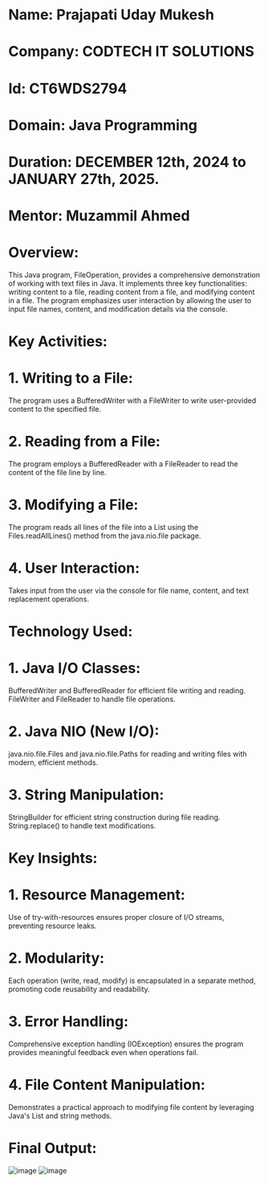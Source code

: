 # Name: Prajapati Uday Mukesh
# Company: CODTECH IT SOLUTIONS 
# Id: CT6WDS2794
# Domain: Java Programming
# Duration: DECEMBER 12th, 2024 to JANUARY 27th, 2025.
# Mentor: Muzammil Ahmed

# Overview:
This Java program, FileOperation, provides a comprehensive demonstration of working with text files in Java. It implements three key functionalities: writing content to a file, reading content from a file, and modifying content in a file. The program emphasizes user interaction by allowing the user to input file names, content, and modification details via the console.

# Key Activities:
# 1. Writing to a File:
The program uses a BufferedWriter with a FileWriter to write user-provided content to the specified file.

# 2. Reading from a File:
The program employs a BufferedReader with a FileReader to read the content of the file line by line.

# 3. Modifying a File:
The program reads all lines of the file into a List using the Files.readAllLines() method from the java.nio.file package.

# 4. User Interaction:
Takes input from the user via the console for file name, content, and text replacement operations.

# Technology Used:
# 1. Java I/O Classes:
BufferedWriter and BufferedReader for efficient file writing and reading.
FileWriter and FileReader to handle file operations.

# 2. Java NIO (New I/O):
java.nio.file.Files and java.nio.file.Paths for reading and writing files with modern, efficient methods.

# 3. String Manipulation:
StringBuilder for efficient string construction during file reading.
String.replace() to handle text modifications.

# Key Insights:
# 1. Resource Management:
Use of try-with-resources ensures proper closure of I/O streams, preventing resource leaks.

# 2. Modularity:
Each operation (write, read, modify) is encapsulated in a separate method, promoting code reusability and readability.

# 3. Error Handling:
Comprehensive exception handling (IOException) ensures the program provides meaningful feedback even when operations fail.

# 4. File Content Manipulation:
Demonstrates a practical approach to modifying file content by leveraging Java's List and string methods.

# Final Output:
![image](https://github.com/user-attachments/assets/6cec4cbe-96dd-4cab-a9ca-612915f11935)
![image](https://github.com/user-attachments/assets/b499e87c-59aa-463b-a87f-d385366e3124)

